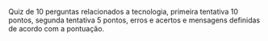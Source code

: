 Quiz de 10 perguntas relacionados a tecnologia, primeira tentativa 10 pontos, segunda tentativa 5 pontos, erros e acertos e mensagens definidas de acordo com a pontuação.
